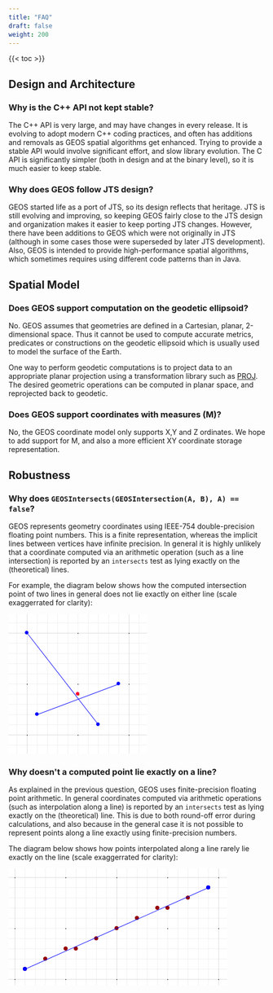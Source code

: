 ```yaml
---
title: "FAQ"
draft: false
weight: 200
---
```


{{< toc >}}

## Design and Architecture

### Why is the C++ API not kept stable?

The C++ API is very large, and may have changes in every release.
It is evolving to adopt modern C++ coding practices, and often has additions
and removals as GEOS spatial algorithms get enhanced.
Trying to provide a stable API would involve significant effort, and slow library evolution.
The C API is significantly simpler (both in design and at the binary level),
so it is much easier to keep stable.

### Why does GEOS follow JTS design?

GEOS started life as a port of JTS, so its design reflects that heritage.
JTS is still evolving and improving, so keeping GEOS fairly close to the JTS
design and organization makes it easier to keep porting JTS changes.
However, there have been additions to GEOS which were not originally in JTS
(although in some cases those were superseded by later JTS development).
Also, GEOS is intended to provide high-performance spatial algorithms,
which sometimes requires using different code patterns than in Java.

## Spatial Model

### Does GEOS support computation on the geodetic ellipsoid?

No. GEOS assumes that geometries are defined in a Cartesian, planar, 2-dimensional space. Thus it cannot be used to compute accurate metrics, predicates or constructions on the geodetic ellipsoid which is usually used to model the surface of the Earth.

One way to perform geodetic computations is to project data to an appropriate planar projection
using a transformation library such as [PROJ](https://proj.org/).
The desired geometric operations can be computed in planar space, and reprojected back to geodetic.

### Does GEOS support coordinates with measures (M)?

No, the GEOS coordinate model only supports X,Y and Z ordinates.
We hope to add support for M, and also a more efficient XY coordinate storage representation.

## Robustness

### Why does `GEOSIntersects(GEOSIntersection(A, B), A) == false`?

GEOS represents geometry coordinates using IEEE-754 double-precision floating point numbers.
This is a finite representation, whereas the implicit lines between vertices have infinite precision.  In general it is highly unlikely that a coordinate computed via an arithmetic operation
(such as a line intersection) is reported by an `intersects` test as lying exactly on the (theoretical) lines.

For example, the diagram below shows how the computed intersection point of two lines in general does not lie exactly on either line (scale exaggerrated for clarity):

![GEOS computed intersection point for two lines](geos-line-intersect-precision.png)

### Why doesn't a computed point lie exactly on a line?

As explained in the previous question, GEOS uses finite-precision floating point arithmetic.  In general coordinates computed via arithmetic operations
(such as interpolation along a line) is reported by an `intersects` test as lying exactly on the (theoretical) line.  This is due to both round-off error during calculations, and also
because in the general case it is not possible to represent points along a line exactly using finite-precision numbers.

The diagram below shows how points interpolated along a line rarely lie exactly on the line
(scale exaggerrated for clarity):

![GEOS computed points interpolated along line](geos-line-interpolated-precision.png)
